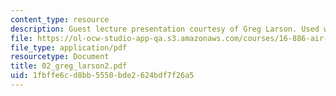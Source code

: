 ```yaml
---
content_type: resource
description: Guest lecture presentation courtesy of Greg Larson. Used with permission.
file: https://ol-ocw-studio-app-qa.s3.amazonaws.com/courses/16-886-air-transportation-systems-architecting-spring-2004/1fbffe6cd8bb5550bde2624bdf7f26a5_02_greg_larson2.pdf
file_type: application/pdf
resourcetype: Document
title: 02_greg_larson2.pdf
uid: 1fbffe6c-d8bb-5550-bde2-624bdf7f26a5
---
```

